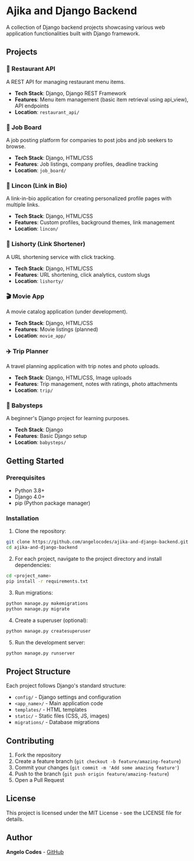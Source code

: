 # Ajika and Django Backend

A collection of Django backend projects showcasing various web application functionalities built with Django framework.

## Projects

### 🥗 Restaurant API
A REST API for managing restaurant menu items.
- **Tech Stack**: Django, Django REST Framework
- **Features**: Menu item management (basic item retrieval using api_view), API endpoints
- **Location**: `restaurant_api/`

### 💼 Job Board
A job posting platform for companies to post jobs and job seekers to browse.
- **Tech Stack**: Django, HTML/CSS
- **Features**: Job listings, company profiles, deadline tracking
- **Location**: `job_board/`

### 🔗 Lincon (Link in Bio)
A link-in-bio application for creating personalized profile pages with multiple links.
- **Tech Stack**: Django, HTML/CSS
- **Features**: Custom profiles, background themes, link management
- **Location**: `lincon/`

### 🔗 Lishorty (Link Shortener)
A URL shortening service with click tracking.
- **Tech Stack**: Django, HTML/CSS
- **Features**: URL shortening, click analytics, custom slugs
- **Location**: `lishorty/`

### 🎬 Movie App
A movie catalog application (under development).
- **Tech Stack**: Django, HTML/CSS
- **Features**: Movie listings (planned)
- **Location**: `movie_app/`

### ✈️ Trip Planner
A travel planning application with trip notes and photo uploads.
- **Tech Stack**: Django, HTML/CSS, Image uploads
- **Features**: Trip management, notes with ratings, photo attachments
- **Location**: `trip/`

### 👶 Babysteps
A beginner's Django project for learning purposes.
- **Tech Stack**: Django
- **Features**: Basic Django setup
- **Location**: `babysteps/`

## Getting Started

### Prerequisites
- Python 3.8+
- Django 4.0+
- pip (Python package manager)

### Installation

1. Clone the repository:
```bash
git clone https://github.com/angelocodes/ajika-and-django-backend.git
cd ajika-and-django-backend
```

2. For each project, navigate to the project directory and install dependencies:
```bash
cd <project_name>
pip install -r requirements.txt
```

3. Run migrations:
```bash
python manage.py makemigrations
python manage.py migrate
```

4. Create a superuser (optional):
```bash
python manage.py createsuperuser
```

5. Run the development server:
```bash
python manage.py runserver
```

## Project Structure

Each project follows Django's standard structure:
- `config/` - Django settings and configuration
- `<app_name>/` - Main application code
- `templates/` - HTML templates
- `static/` - Static files (CSS, JS, images)
- `migrations/` - Database migrations

## Contributing

1. Fork the repository
2. Create a feature branch (`git checkout -b feature/amazing-feature`)
3. Commit your changes (`git commit -m 'Add some amazing feature'`)
4. Push to the branch (`git push origin feature/amazing-feature`)
5. Open a Pull Request

## License

This project is licensed under the MIT License - see the LICENSE file for details.

## Author

**Angelo Codes** - [GitHub](https://github.com/angelocodes)
